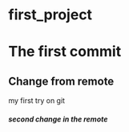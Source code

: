 # first_project

<h1> The first commit </h2>

<h2>Change from remote</h2>
<p>my first try on git</p>
<h5>second change in the remote</h5>


